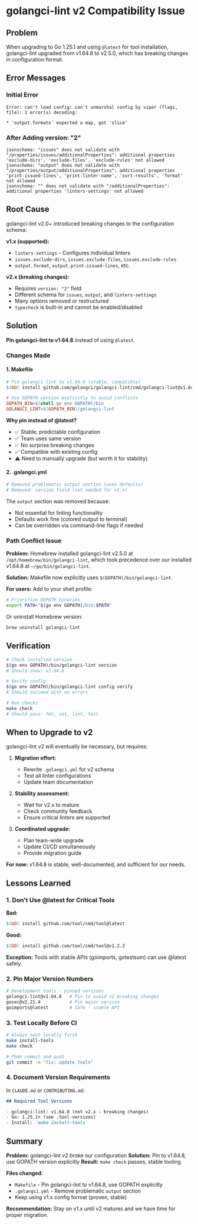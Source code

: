 # golangci-lint v2 Compatibility Issue

## Problem

When upgrading to Go 1.25.1 and using `@latest` for tool installation, golangci-lint upgraded from v1.64.8 to v2.5.0, which has breaking changes in configuration format.

## Error Messages

### Initial Error
```
Error: can't load config: can't unmarshal config by viper (flags, file): 1 error(s) decoding:

* 'output.formats' expected a map, got 'slice'
```

### After Adding version: "2"
```
jsonschema: "issues" does not validate with "/properties/issues/additionalProperties": additional properties 'exclude-dirs', 'exclude-files', 'exclude-rules' not allowed
jsonschema: "output" does not validate with "/properties/output/additionalProperties": additional properties 'print-issued-lines', 'print-linter-name', 'sort-results', 'format' not allowed
jsonschema: "" does not validate with "/additionalProperties": additional properties 'linters-settings' not allowed
```

## Root Cause

golangci-lint v2.0+ introduced breaking changes to the configuration schema:

**v1.x (supported):**
- `linters-settings` - Configures individual linters
- `issues.exclude-dirs`, `issues.exclude-files`, `issues.exclude-rules`
- `output.format`, `output.print-issued-lines`, etc.

**v2.x (breaking changes):**
- Requires `version: "2"` field
- Different schema for `issues`, `output`, and `linters-settings`
- Many options removed or restructured
- `typecheck` is built-in and cannot be enabled/disabled

## Solution

**Pin golangci-lint to v1.64.8** instead of using `@latest`.

### Changes Made

#### 1. Makefile
```makefile
# Pin golangci-lint to v1.64.8 (stable, compatible)
$(GO) install github.com/golangci/golangci-lint/cmd/golangci-lint@v1.64.8

# Use GOPATH version explicitly to avoid conflicts
GOPATH_BIN=$(shell go env GOPATH)/bin
GOLANGCI_LINT=$(GOPATH_BIN)/golangci-lint
```

**Why pin instead of @latest?**
- ✅ Stable, predictable configuration
- ✅ Team uses same version
- ✅ No surprise breaking changes
- ✅ Compatible with existing config
- ⚠️ Need to manually upgrade (but worth it for stability)

#### 2. .golangci.yml
```yaml
# Removed problematic output section (uses defaults)
# Removed: version field (not needed for v1.x)
```

The `output` section was removed because:
- Not essential for linting functionality
- Defaults work fine (colored output to terminal)
- Can be overridden via command-line flags if needed

### Path Conflict Issue

**Problem:** Homebrew installed golangci-lint v2.5.0 at `/opt/homebrew/bin/golangci-lint`, which took precedence over our installed v1.64.8 at `~/go/bin/golangci-lint`.

**Solution:** Makefile now explicitly uses `$(GOPATH)/bin/golangci-lint`.

**For users:** Add to your shell profile:
```bash
# Prioritize GOPATH binaries
export PATH="$(go env GOPATH)/bin:$PATH"
```

Or uninstall Homebrew version:
```bash
brew uninstall golangci-lint
```

## Verification

```bash
# Check installed version
$(go env GOPATH)/bin/golangci-lint version
# Should show: v1.64.8

# Verify config
$(go env GOPATH)/bin/golangci-lint config verify
# Should succeed with no errors

# Run checks
make check
# Should pass: fmt, vet, lint, test
```

## When to Upgrade to v2

golangci-lint v2 will eventually be necessary, but requires:

1. **Migration effort:**
   - Rewrite `.golangci.yml` for v2 schema
   - Test all linter configurations
   - Update team documentation

2. **Stability assessment:**
   - Wait for v2.x to mature
   - Check community feedback
   - Ensure critical linters are supported

3. **Coordinated upgrade:**
   - Plan team-wide upgrade
   - Update CI/CD simultaneously
   - Provide migration guide

**For now:** v1.64.8 is stable, well-documented, and sufficient for our needs.

## Lessons Learned

### 1. Don't Use @latest for Critical Tools

**Bad:**
```makefile
$(GO) install github.com/tool/cmd/tool@latest
```

**Good:**
```makefile
$(GO) install github.com/tool/cmd/tool@v1.2.3
```

**Exception:** Tools with stable APIs (goimports, gotestsum) can use @latest safely.

### 2. Pin Major Version Numbers

```makefile
# Development tools - pinned versions
golangci-lint@v1.64.8   # Pin to avoid v2 breaking changes
gosec@v2.21.4           # Pin major version
goimports@latest        # Safe - stable API
```

### 3. Test Locally Before CI

```bash
# Always test locally first
make install-tools
make check

# Then commit and push
git commit -m "fix: update tools"
```

### 4. Document Version Requirements

In `CLAUDE.md` or `CONTRIBUTING.md`:
```markdown
## Required Tool Versions

- golangci-lint: v1.64.8 (not v2.x - breaking changes)
- Go: 1.25.1+ (see .tool-versions)
- Install: `make install-tools`
```

## Summary

**Problem:** golangci-lint v2 broke our configuration
**Solution:** Pin to v1.64.8, use GOPATH version explicitly
**Result:** `make check` passes, stable tooling

**Files changed:**
- `Makefile` - Pin golangci-lint to v1.64.8, use GOPATH explicitly
- `.golangci.yml` - Remove problematic `output` section
- Keep using v1.x config format (proven, stable)

**Recommendation:** Stay on v1.x until v2 matures and we have time for proper migration.
